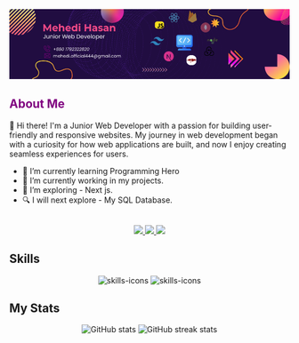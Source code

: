 <!-- <p align="center"><a href=""><img width="80%" alt="Hello, I'm Mehedi. I'm Junior Web Developer" src="./asset/mehedi-git-Hub-bannar.png" /></a></p> -->
<img src="./asset/mehedi-git-Hub-bannar.png" />

<h2 style="color: purple">About Me</h2>
<p>👋 Hi there! I'm a Junior Web Developer with a passion for building user-friendly and responsive websites. My journey in web development began with a curiosity for how web applications are built, and now I enjoy creating seamless experiences for users.</p>

* 🌱 I’m currently learning Programming Hero
* 🔭 I’m currently working in my projects.
* 🦯 I’m exploring - Next js.
* 🔍 I will next explore - My SQL Database.
<br>
<div align="center">
<a href="https://www.facebook.com/mehedi.hasan9t9" target="_blank">
<img src="https://img.shields.io/badge/Facebook-30363D?style=for-the-badge&logo=Facebook&logoColor=blue" target="_blank" />
 </a>
<a href="https://www.facebook.com/mehedi.hasan9t9" target="_blank">
<img src="https://img.shields.io/badge/Linkedin-30363D?style=for-the-badge&logo=Linkedin&logoColor=blue" target="_blank" />
 </a>
<a href="https://mehedi-hasan-444.netlify.app/" target="_blank">
<img src="https://img.shields.io/badge/Portfolio-30363D?style=for-the-badge&logo=GitHub-Sponsors&logoColor=#white" target="_blank" />
 </a>
</div>


<h2> Skills </h2>
<div align="center">
      <img src="https://skillicons.dev/icons?i=html,css,tailwind,js" alt="skills-icons" />
      <img src="https://skillicons.dev/icons?i=typescript,react,redux,nodejs,expressjs" alt="skills-icons" />
      
</div>

<h2> My Stats </h2>
<p align="center">
  <img src="https://github-readme-stats.vercel.app/api?username=Mehedi-9T9&show_icons=true" alt="GitHub stats" width="45%"/>
  <img src="https://streak-stats.demolab.com/?user=Mehedi-9T9" alt="GitHub streak stats" width="45%"/>

</p>
